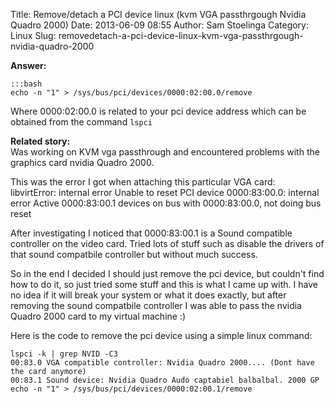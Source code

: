 Title: Remove/detach a PCI device linux (kvm VGA passthrgough Nvidia Quadro 2000)
Date: 2013-06-09 08:55
Author: Sam Stoelinga
Category: Linux
Slug: removedetach-a-pci-device-linux-kvm-vga-passthrgough-nvidia-quadro-2000

**Answer:**  

    :::bash
    echo -n "1" > /sys/bus/pci/devices/0000:02:00.0/remove

Where 0000:02:00.0 is related to your pci device address which can
be obtained from the command `lspci`

**Related story:**  
Was working on KVM vga passthrough and encountered problems with the
graphics card nvidia Quadro 2000.

This was the error I got when attaching this particular VGA card:  
libvirtError: internal error Unable to reset PCI device 0000:83:00.0:
internal error Active 0000:83:00.1 devices on bus with 0000:83:00.0, not
doing bus reset

After investigating I noticed that 0000:83:00.1 is a Sound compatible
controller on the video card. Tried lots of stuff such as disable the
drivers of that sound compatbile controller but without much success.

So in the end I decided I should just remove the pci device, but
couldn't find how to do it, so just tried some stuff and this is what I
came up with. I have no idea if it will break your system or what it
does exactly, but after removing the sound compatbile controller I was
able to pass the nvidia Quadro 2000 card to my virtual machine :)

Here is the code to remove the pci device using a simple linux command:  

    lspci -k | grep NVID -C3  
    00:83.0 VGA compatible controller: Nvidia Quadro 2000.... (Dont have
    the card anymore)  
    00:83.1 Sound device: Nvidia Quadro Audo captabiel balbalbal. 2000 GP  
    echo -n "1" > /sys/bus/pci/devices/0000:02:00.1/remove  
